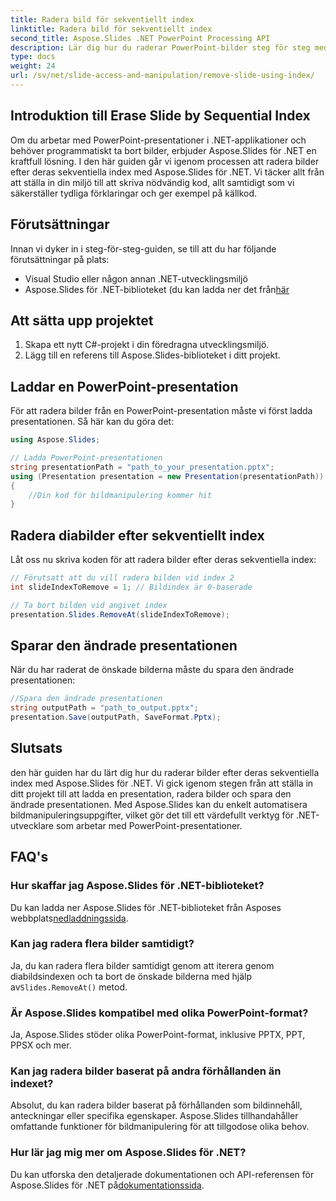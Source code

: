 ```yaml
---
title: Radera bild för sekventiellt index
linktitle: Radera bild för sekventiellt index
second_title: Aspose.Slides .NET PowerPoint Processing API
description: Lär dig hur du raderar PowerPoint-bilder steg för steg med Aspose.Slides för .NET. Vår guide ger tydliga instruktioner och fullständig källkod för att hjälpa dig att programmatiskt ta bort bilder efter deras sekventiella index.
type: docs
weight: 24
url: /sv/net/slide-access-and-manipulation/remove-slide-using-index/
---
```


## Introduktion till Erase Slide by Sequential Index

Om du arbetar med PowerPoint-presentationer i .NET-applikationer och behöver programmatiskt ta bort bilder, erbjuder Aspose.Slides för .NET en kraftfull lösning. I den här guiden går vi igenom processen att radera bilder efter deras sekventiella index med Aspose.Slides för .NET. Vi täcker allt från att ställa in din miljö till att skriva nödvändig kod, allt samtidigt som vi säkerställer tydliga förklaringar och ger exempel på källkod.

## Förutsättningar

Innan vi dyker in i steg-för-steg-guiden, se till att du har följande förutsättningar på plats:

- Visual Studio eller någon annan .NET-utvecklingsmiljö
-  Aspose.Slides för .NET-biblioteket (du kan ladda ner det från[här](https://releases.aspose.com/slides/net/)

## Att sätta upp projektet

1. Skapa ett nytt C#-projekt i din föredragna utvecklingsmiljö.
2. Lägg till en referens till Aspose.Slides-biblioteket i ditt projekt.

## Laddar en PowerPoint-presentation

För att radera bilder från en PowerPoint-presentation måste vi först ladda presentationen. Så här kan du göra det:

```csharp
using Aspose.Slides;

// Ladda PowerPoint-presentationen
string presentationPath = "path_to_your_presentation.pptx";
using (Presentation presentation = new Presentation(presentationPath))
{
    //Din kod för bildmanipulering kommer hit
}
```

## Radera diabilder efter sekventiellt index

Låt oss nu skriva koden för att radera bilder efter deras sekventiella index:

```csharp
// Förutsatt att du vill radera bilden vid index 2
int slideIndexToRemove = 1; // Bildindex är 0-baserade

// Ta bort bilden vid angivet index
presentation.Slides.RemoveAt(slideIndexToRemove);
```

## Sparar den ändrade presentationen

När du har raderat de önskade bilderna måste du spara den ändrade presentationen:

```csharp
//Spara den ändrade presentationen
string outputPath = "path_to_output.pptx";
presentation.Save(outputPath, SaveFormat.Pptx);
```

## Slutsats

den här guiden har du lärt dig hur du raderar bilder efter deras sekventiella index med Aspose.Slides för .NET. Vi gick igenom stegen från att ställa in ditt projekt till att ladda en presentation, radera bilder och spara den ändrade presentationen. Med Aspose.Slides kan du enkelt automatisera bildmanipuleringsuppgifter, vilket gör det till ett värdefullt verktyg för .NET-utvecklare som arbetar med PowerPoint-presentationer.

## FAQ's

### Hur skaffar jag Aspose.Slides för .NET-biblioteket?

 Du kan ladda ner Aspose.Slides för .NET-biblioteket från Asposes webbplats[nedladdningssida](https://releases.aspose.com/slides/net/).

### Kan jag radera flera bilder samtidigt?

 Ja, du kan radera flera bilder samtidigt genom att iterera genom diabildsindexen och ta bort de önskade bilderna med hjälp av`Slides.RemoveAt()` metod.

### Är Aspose.Slides kompatibel med olika PowerPoint-format?

Ja, Aspose.Slides stöder olika PowerPoint-format, inklusive PPTX, PPT, PPSX och mer.

### Kan jag radera bilder baserat på andra förhållanden än indexet?

Absolut, du kan radera bilder baserat på förhållanden som bildinnehåll, anteckningar eller specifika egenskaper. Aspose.Slides tillhandahåller omfattande funktioner för bildmanipulering för att tillgodose olika behov.

### Hur lär jag mig mer om Aspose.Slides för .NET?

 Du kan utforska den detaljerade dokumentationen och API-referensen för Aspose.Slides för .NET på[dokumentationssida](https://reference.aspose.com/slides/net/).